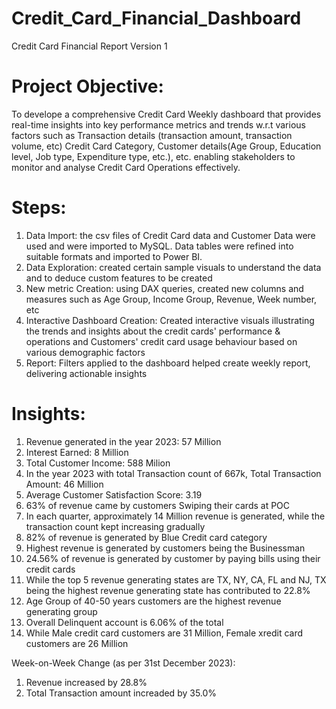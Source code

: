 # Credit_Card_Financial_Dashboard
Credit Card Financial Report Version 1
# Project Objective: 
To develope a comprehensive Credit Card Weekly dashboard that provides real-time insights
into key performance metrics and trends w.r.t various factors such as Transaction details (transaction amount, transaction volume, etc)
Credit Card Category, Customer details(Age Group, Education level, Job type, Expenditure type, etc.), etc. enabling stakeholders to monitor and analyse
Credit Card Operations effectively.

# Steps: 
1. Data Import: the csv files of Credit Card data and Customer Data were used and were imported to MySQL.
                Data tables were refined into suitable formats and imported to Power BI.
2. Data Exploration: created certain sample visuals to understand the data and
                     to deduce custom features to be created
3. New metric Creation: using DAX queries, created new columns and measures such as Age Group, Income Group, Revenue, Week number, etc
4. Interactive Dashboard Creation: Created interactive visuals illustrating the trends and insights about the credit cards' performance & operations and
                                   Customers' credit card usage behaviour based on various demographic factors
5. Report: Filters applied to the dashboard helped create weekly report, delivering actionable insights 

# Insights:
1.  Revenue generated in the year 2023: 57 Million
2.  Interest Earned: 8 Million
3.  Total Customer Income: 588 Milion
4.  In the year 2023 with total Transaction count of 667k, Total Transaction Amount: 46 Million 
5.  Average Customer Satisfaction Score: 3.19
6.  63% of revenue came by customers Swiping their cards at POC
7.  In each quarter, approximately 14 Million revenue is generated, while the transaction count kept increasing gradually
8.  82% of revenue is generated by Blue Credit card category
9.  Highest revenue is generated by customers being the Businessman
10. 24.56% of revenue is generated by customer by paying bills using their credit cards
11. While the top 5 revenue generating states are TX, NY, CA, FL and NJ, TX being the highest revenue generating state has contributed to 22.8%
12. Age Group of 40-50 years customers are the highest revenue generating group
13. Overall Delinquent account is 6.06% of the total
14. While Male credit card customers are 31 Million, Female xredit card customers are 26 Million

Week-on-Week Change (as per 31st December 2023):
1. Revenue increased by 28.8%
2. Total Transaction amount increaded by 35.0%
        
